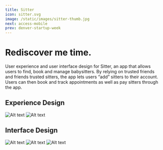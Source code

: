 ```yaml
---
title: Sitter
icon: sitter.svg
image: /static/images/sitter-thumb.jpg
next: access-mobile
prev: denver-startup-week
---
```


# Rediscover me time.

User experience and user interface design for Sitter, an app that allows users
to find, book and manage babysitters. By relying on trusted friends and friends
trusted sitters, the app lets users “add” sitters to their account. Users can
then book and track appointments as well as pay sitters through the app.

## Experience Design
![Alt text](http://via.placeholder.com/1170x650)
![Alt text](http://via.placeholder.com/1170x650)

## Interface Design
![Alt text](http://via.placeholder.com/1170x650)
![Alt text](http://via.placeholder.com/1170x650)
![Alt text](http://via.placeholder.com/1170x650)

